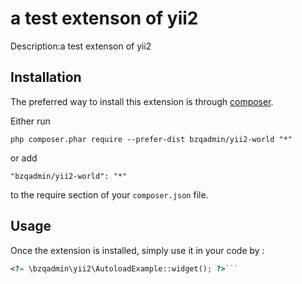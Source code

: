 a test extenson of yii2
=======================
Description:a test extenson of yii2

Installation
------------

The preferred way to install this extension is through [composer](http://getcomposer.org/download/).

Either run

```
php composer.phar require --prefer-dist bzqadmin/yii2-world "*"
```

or add

```
"bzqadmin/yii2-world": "*"
```

to the require section of your `composer.json` file.


Usage
-----

Once the extension is installed, simply use it in your code by  :

```php
<?= \bzqadmin\yii2\AutoloadExample::widget(); ?>```